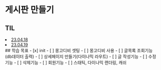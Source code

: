 # 게시판 만들기
## TIL
<li><a href="">23.04.18</a></li>
<li><a href="">23.04.19</a></li>
## 학습 목표
- [x]  init
- [ ]  몽고디비 셋팅
- [ ]  몽고디비 사용
- [ ]  글목록 조회기능 (db데이터 출력)
- [ ]  상세페이지 만들기(다이나믹 라우트)
- [ ]  글 작성기능
- [ ]  수정기능
- [ ]  삭제기능
- [ ]  회원기능
- [ ]  스태틱, 다이나믹 랜더링, 캐쉬
